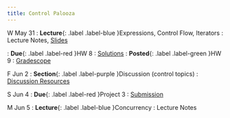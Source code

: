```yaml
---
title: Control Palooza
---
```


W May 31
: **Lecture**{: .label .label-blue }Expressions, Control Flow, Iterators
  : Lecture Notes, [Slides](https://docs.google.com/presentation/d/1u1PJH2L8Mi_010USm4ZkFaGQ5vJGHlyK/)

: **Due**{: .label .label-red }HW 8
  : [Solutions](https://drive.google.com/file/d/1ekzVs5aF1hjxMsH1OwAZkTXdRv2Yyj4R/view?usp=sharing)
: **Posted**{: .label .label-green }HW 9
  : [Gradescope](https://www.gradescope.com/courses/529662/assignments/2922061)

F Jun 2
: **Section**{: .label .label-purple }Discussion (control topics)
  : [Discussion Resources](https://drive.google.com/drive/folders/1TBOqhuq2-JFEcW0KNkbnC6UXtpGUsATe)

S Jun 4
: **Due**{: .label .label-red }Project 3
  : [Submission](https://www.gradescope.com/courses/529662/assignments/2906325)

M Jun 5
: **Lecture**{: .label .label-blue }Concurrency
  : Lecture Notes
